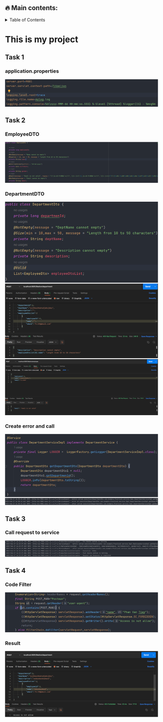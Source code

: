 ## :fire: Main contents:
<!-- TABLE OF CONTENTS -->
<details>
  <summary>Table of Contents</summary>
  <ol>
    <li><a href="#task-1">Task 1</a></li>
    <li><a href="#task-2">Task 2</a></li>
    <li><a href="#task-3">Task 3</a></li>
    <li><a href="#task-4">Task 4</a></li>
  </ol>
</details>

# This is my project
## Task 1
### application.properties
![img](src/main/resources/img/img_1.png)
## Task 2
### EmployeeDTO
![img](src/main/resources/img/img_2.png)
### DepartmentDTO
![img](src/main/resources/img/img_3.png)
![img](src/main/resources/img/img_4.png)
![img](src/main/resources/img/img_5.png)
### Create error and call
![img](src/main/resources/img/img_8.png)
![img](src/main/resources/img/img_7.png)
## Task 3
### Call request to service
![img](src/main/resources/img/img_6.png)
## Task 4
### Code Filter
![img](src/main/resources/img/img_11.png)
### Result
![img](src/main/resources/img/img_12.png)





